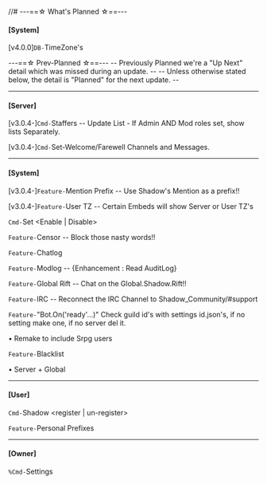 //# ---==☆ What's Planned ☆==---

#### [System]
[v4.0.0]`DB-`TimeZone's

 ---==☆ Prev-Planned ☆==---
  -- Previously Planned we're a "Up Next" detail which was missed during an update. --
  -- Unless otherwise stated below, the detail is "Planned" for the next update. --

----------
#### [Server]
[v3.0.4-]`Cmd-`Staffers -- Update List - If Admin AND Mod roles set, show lists Separately.

[v3.0.4-]`Cmd-`Set-Welcome/Farewell Channels and Messages.

----------
#### [System]
[v3.0.4-]`Feature-`Mention Prefix -- Use Shadow's Mention as a prefix!!

[v3.0.4-]`Feature-`User TZ -- Certain Embeds will show Server or User TZ's

`Cmd-`Set <Enable | Disable> <cmd>

`Feature-`Censor -- Block those nasty words!!

`Feature-`Chatlog

`Feature-`Modlog -- {Enhancement : Read AuditLog}

`Feature-`Global Rift -- Chat on the Global.Shadow.Rift!!

`Feature-`IRC -- Reconnect the IRC Channel to Shadow_Community/#support

`Feature-`"Bot.On('ready'...)" Check guild id's with settings id.json's, if no setting make one, if no server del it.

• Remake to include Srpg users

`Feature-`Blacklist

• Server + Global

----------
#### [User]

`Cmd-`Shadow <register | un-register>

`Feature-`Personal Prefixes

----------
#### [Owner]

`%Cmd-`Settings <u> <id>
